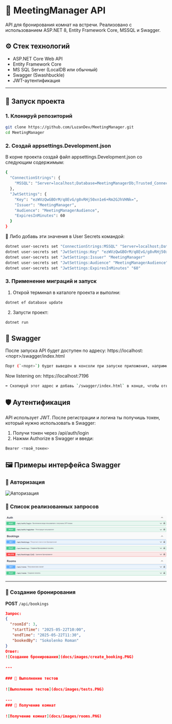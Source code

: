 # 📅 MeetingManager API

API для бронирования комнат на встречи. Реализовано с использованием ASP.NET 8, Entity Framework Core, MSSQL и Swagger.

## ⚙️ Стек технологий

- ASP.NET Core Web API
- Entity Framework Core
- MS SQL Server (LocalDB или обычный)
- Swagger (Swashbuckle)
- JWT-аутентификация

---

## 🚀 Запуск проекта

### 1. Клонируй репозиторий

```bash
git clone https://github.com/LuzanDev/MeetingManager.git
cd MeetingManager
```
### 2. Создай appsettings.Development.json
В корне проекта создай файл appsettings.Development.json со следующим содержимым:
```bash
{
  "ConnectionStrings": {
    "MSSQL": "Server=localhost;Database=MeetingManagerDb;Trusted_Connection=True;Encrypt=True;TrustServerCertificate=True"
  },
  "JwtSettings": {
    "Key": "ezWVzQwGBOrM/q8EvG/g8vRHj50xn1e6+Rm2GJhVHNk=",
    "Issuer": "MeetingManager",
    "Audience": "MeetingManagerAudience",
    "ExpiresInMinutes": 60
  }
}
```
🔐 Либо добавь эти значения в User Secrets командой:
```bash
dotnet user-secrets set "ConnectionStrings:MSSQL" "Server=localhost;Database=MeetingManagerDb;Trusted_Connection=True;Encrypt=True;TrustServerCertificate=True"
dotnet user-secrets set "JwtSettings:Key" "ezWVzQwGBOrM/q8EvG/g8vRHj50xn1e6+Rm2GJhVHNk="
dotnet user-secrets set "JwtSettings:Issuer" "MeetingManager"
dotnet user-secrets set "JwtSettings:Audience" "MeetingManagerAudience"
dotnet user-secrets set "JwtSettings:ExpiresInMinutes" "60"
```
### 3. Применение миграций и запуск
1. Открой терминал в каталоге проекта и выполни:
```bash
dotnet ef database update
```
2. Запусти проект:
```bash
dotnet run
```
## 📘 Swagger

После запуска API будет доступен по адресу:
https://localhost:<порт>/swagger/index.html
```bash
Порт (`<порт>`) будет выведен в консоли при запуске приложения, например:
```
Now listening on: https://localhost:7196
```bash
➡ Скопируй этот адрес и добавь `/swagger/index.html` в конце, чтобы открыть Swagger UI.
```
## 🛡 Аутентификация
API использует JWT. После регистрации и логина ты получишь токен, который нужно использовать в Swagger:
1. Получи токен через /api/auth/login
2. Нажми Authorize в Swagger и введи:
``` bash
Bearer <твой_токен>
```
## 🖼 Примеры интерфейса Swagger

### 🔐 Авторизация

![Авторизация](docs/images/swagger_auth.PNG)

### 🔐 Список реализованных запросов

![Список реализованных запросов](docs/images/list-ends.PNG)

---

### 📝 Создание бронирования

**POST** `/api/bookings`

```json
Запрос:
{
  "roomId": 3,
   "startTime": "2025-05-22T10:00",
   "endTime": "2025-05-22T11:30",
   "bookedBy": "Sokolenko Roman"
}
Ответ:
![Создание бронирования](docs/images/create_booking.PNG)

---

### 📝 Выполнение тестов

![Выполнение тестов](docs/images/tests.PNG)

---
### 📝 Получение комнат

![Получение комнат](docs/images/rooms.PNG)




 
